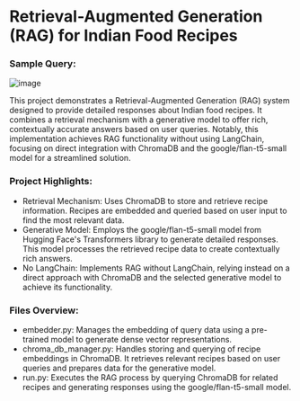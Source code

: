 Retrieval-Augmented Generation (RAG) for Indian Food Recipes
============================================================

### Sample Query:
![image](https://github.com/user-attachments/assets/5e52b930-d8f5-4ee8-8c95-bf3e78116fce)

This project demonstrates a Retrieval-Augmented Generation (RAG) system designed to provide detailed responses about Indian food recipes. It combines a retrieval mechanism with a generative model to offer rich, contextually accurate answers based on user queries. Notably, this implementation achieves RAG functionality without using LangChain, focusing on direct integration with ChromaDB and the google/flan-t5-small model for a streamlined solution.

### Project Highlights:
- Retrieval Mechanism: Uses ChromaDB to store and retrieve recipe information. Recipes are embedded and queried based on user input to find the most relevant data.
- Generative Model: Employs the google/flan-t5-small model from Hugging Face's Transformers library to generate detailed responses. This model processes the retrieved recipe data to create contextually rich answers.
- No LangChain: Implements RAG without LangChain, relying instead on a direct approach with ChromaDB and the selected generative model to achieve its functionality.

### Files Overview:
- embedder.py: Manages the embedding of query data using a pre-trained model to generate dense vector representations.
- chroma_db_manager.py: Handles storing and querying of recipe embeddings in ChromaDB. It retrieves relevant recipes based on user queries and prepares data for the generative model.
- run.py: Executes the RAG process by querying ChromaDB for related recipes and generating responses using the google/flan-t5-small model.
